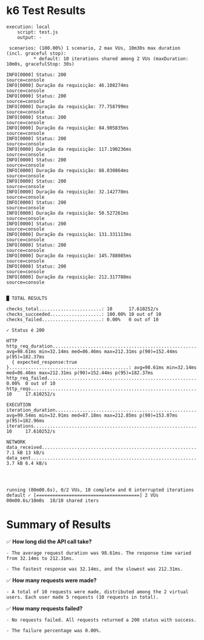 # k6 Test Results


    execution: local
        script: test.js
        output: -

     scenarios: (100.00%) 1 scenario, 2 max VUs, 10m30s max duration (incl. graceful stop):
              * default: 10 iterations shared among 2 VUs (maxDuration: 10m0s, gracefulStop: 30s)

    INFO[0000] Status: 200                                   source=console
    INFO[0000] Duração da requisição: 46.108274ms            source=console
    INFO[0000] Status: 200                                   source=console
    INFO[0000] Duração da requisição: 77.758799ms            source=console
    INFO[0000] Status: 200                                   source=console
    INFO[0000] Duração da requisição: 84.905835ms            source=console
    INFO[0000] Status: 200                                   source=console
    INFO[0000] Duração da requisição: 117.190236ms           source=console
    INFO[0000] Status: 200                                   source=console
    INFO[0000] Duração da requisição: 88.030864ms            source=console
    INFO[0000] Status: 200                                   source=console
    INFO[0000] Duração da requisição: 32.142778ms            source=console
    INFO[0000] Status: 200                                   source=console
    INFO[0000] Duração da requisição: 50.527261ms            source=console
    INFO[0000] Status: 200                                   source=console
    INFO[0000] Duração da requisição: 131.331113ms           source=console
    INFO[0000] Status: 200                                   source=console
    INFO[0000] Duração da requisição: 145.788085ms           source=console
    INFO[0000] Status: 200                                   source=console
    INFO[0000] Duração da requisição: 212.317788ms           source=console


    █ TOTAL RESULTS 

    checks_total.......................: 10      17.610252/s
    checks_succeeded...................: 100.00% 10 out of 10
    checks_failed......................: 0.00%   0 out of 10

    ✓ Status é 200

    HTTP
    http_req_duration.......................................................: avg=98.61ms min=32.14ms med=86.46ms max=212.31ms p(90)=152.44ms p(95)=182.37ms
      { expected_response:true }............................................: avg=98.61ms min=32.14ms med=86.46ms max=212.31ms p(90)=152.44ms p(95)=182.37ms
    http_req_failed.........................................................: 0.00%  0 out of 10
    http_reqs...............................................................: 10     17.610252/s

    EXECUTION
    iteration_duration......................................................: avg=99.54ms min=32.91ms med=87.18ms max=212.85ms p(90)=153.07ms p(95)=182.96ms
    iterations..............................................................: 10     17.610252/s

    NETWORK
    data_received...........................................................: 7.1 kB 13 kB/s
    data_sent...............................................................: 3.7 kB 6.4 kB/s




    running (00m00.6s), 0/2 VUs, 10 complete and 0 interrupted iterations
    default ✓ [======================================] 2 VUs  00m00.6s/10m0s  10/10 shared iters


# Summary of Results

 ✅ **How long did the API call take?**  

    - The average request duration was 98.61ms. The response time varied from 32.14ms to 212.31ms.

    - The fastest response was 32.14ms, and the slowest was 212.31ms.  

 ✅ **How many requests were made?** 

    - A total of 10 requests were made, distributed among the 2 virtual users. Each user made 5 requests (10 requests in total).

 ✅ **How many requests failed?**  

    - No requests failed. All requests returned a 200 status with success.

    - The failure percentage was 0.00%.